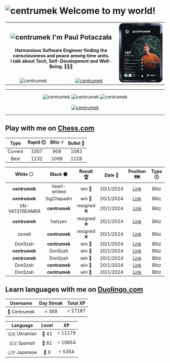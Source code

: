 <h1>
  <img
    src="https://emojis.slackmojis.com/emojis/images/1531849430/4246/blob-sunglasses.gif"
    width="30"
    alt="centrumek"
  />
  Welcome to my world!
</h1>

<table>
  <tbody>
    <tr>
      <td align="center" width="70%" colspan="2">
        <h2>
          <img
            src="https://raw.githubusercontent.com/MartinHeinz/MartinHeinz/master/wave.gif"
            width="30px"
            alt="centrumek"
          />
          I'm Paul Potaczała
        </h2>
        <h4>
          Harmonious Software Engineer finding the consciousness and peace among time units.
          <br/>
          I talk about Tech, Self-Development and Well-Being. 🌿🧘🚀
        </h4>
      </td>
      <td width="30%" rowspan="2">
        <a href="https://app.daily.dev/centrumek">
          <img
            src="./devcard.svg"
            alt="centrumek"
          />
        </a>
      </td>
    </tr>
    <tr align="center">
      <td>
        <img
          src="https://komarev.com/ghpvc/?username=centrumek&label=visitors&color=0e75b6&style=flat"
          alt="centrumek"
        >
      </td>
      <td>
        <a href="https://stackoverflow.com/users/14496012/centrumek">
          <img
            src="https://stackoverflow.com/users/flair/14496012.png?theme=dark"
            alt="centrumek"
          >
        </a>
      </td>
    </tr>
  </tbody>
</table>

---
<div align="center">
  <img 
    src="https://github-readme-stats.vercel.app/api?username=centrumek&show_icons=true&count_private=true&theme=dark&hide_border=true&hide=issues,contribs&bg_color=00000000"
    alt="centrumek"
  />
  <img
    src="https://github-readme-stats.vercel.app/api/top-langs/?username=centrumek&layout=compact&hide_border=true&theme=dark&bg_color=00000000&langs_count=6&exclude_repo=air-statistic-app"
    alt="centrumek"
  />
  <img 
    src="https://github-readme-streak-stats.herokuapp.com?user=centrumek&theme=dark&hide_border=true&background=FFFFFF00"
    alt="centrumek"
  />
  <br/>
  <br/>
  <a href="https://www.buymeacoffee.com/centrumek">
    <img
      src="https://cdn.buymeacoffee.com/buttons/v2/default-orange.png"
      height="50"
      width="210"
      alt="centrumek"
    />
  </a>
</div>

---

## Play with me on [Chess.com](https://www.chess.com/member/centrumek)

<div align="center">
<!--START_SECTION:chessStats-->
<!-- Automatically generated with https://github.com/Balastrong/chess-stats-action -->

| Type | Rapid ⏲️ | Blitz ⚡ | Bullet 🔫 |
|:---:|:---:|:---:|:---:|
| Current | 1007 | 908 | 1083 |
| Best | 1132 | 1098 | 1128 |

| White ⚪ | Black ⚫ | Result 🏆 | Date 📅 | Position 🗺️ | Type 🕕 |
|:---:|:---:|:---:|:---:|:---:|:---:|
| **centrumek** | heart-whited | win 🥇 | 20/1/2024 | <a href="http://www.ee.unb.ca/cgi-bin/tervo/fen.pl?select=5k2/p4Q2/2pN4/2Pp4/6q1/2P4p/P4P1P/5K2 b - -">Link</a> | Blitz |
| **centrumek** | SigChapadin | win 🥇 | 20/1/2024 | <a href="http://www.ee.unb.ca/cgi-bin/tervo/fen.pl?select=7Q/R7/1p2k3/p4p2/5Pn1/5KP1/3R4/8 b - -">Link</a> | Blitz |
| VN-VATSTREAMER | **centrumek** | resigned ❌ | 20/1/2024 | <a href="http://www.ee.unb.ca/cgi-bin/tervo/fen.pl?select=r1b4Q/1pkp3p/p4p2/8/2BpP3/P7/P4PPK/R4R2 b - -">Link</a> | Blitz |
| **centrumek** | halzyen | resigned ❌ | 20/1/2024 | <a href="http://www.ee.unb.ca/cgi-bin/tervo/fen.pl?select=8/1q6/1P6/1K6/8/5kp1/8/8 w - -">Link</a> | Blitz |
| zsmall | **centrumek** | resigned ❌ | 20/1/2024 | <a href="http://www.ee.unb.ca/cgi-bin/tervo/fen.pl?select=2kr1b2/8/6p1/p1pNp1P1/1p2P3/P2P1P1Q/1P1B4/3K4 b - -">Link</a> | Blitz |
| DonSzah | **centrumek** | win 🥇 | 20/1/2024 | <a href="http://www.ee.unb.ca/cgi-bin/tervo/fen.pl?select=8/8/8/3q2KR/1k3P2/6P1/5n2/8 w - -">Link</a> | Blitz |
| **centrumek** | DonSzah | win 🥇 | 20/1/2024 | <a href="http://www.ee.unb.ca/cgi-bin/tervo/fen.pl?select=R1Q5/8/8/5kp1/7P/5K2/8/8 b - -">Link</a> | Blitz |
| **centrumek** | DonSzah | win 🥇 | 20/1/2024 | <a href="http://www.ee.unb.ca/cgi-bin/tervo/fen.pl?select=8/8/p4R2/3k1P2/P3p3/B3K2P/8/8 b - -">Link</a> | Blitz |
| DonSzah | **centrumek** | win 🥇 | 20/1/2024 | <a href="http://www.ee.unb.ca/cgi-bin/tervo/fen.pl?select=r1b3q1/ppp1p3/2n1k3/3p3r/3P3B/4b3/PPP3P1/RN2KR2 w Q -">Link</a> | Blitz |
| DonSzah | **centrumek** | win 🥇 | 20/1/2024 | <a href="http://www.ee.unb.ca/cgi-bin/tervo/fen.pl?select=8/8/8/5p2/PR1p1P1K/4k2P/2r3r1/8 w - -">Link</a> | Blitz |

<!--END_SECTION:chessStats-->
</div>

## Learn languages with me on [Duolingo.com](https://www.duolingo.com/profile/Centrumek)

<div align="center">
<!--START_SECTION:duolingoStats-->
<!-- Automatically generated with https://github.com/centrumek/duolingo-readme-stats-->

| Username | Day Streak | Total XP |
|:---:|:---:|:---:|
| 👤 Centrumek | 🔥 369 | ⚡ 27187 |

| Language | Level | XP |
|:---:|:---:|:---:|
| 🇺🇦 Ukrainian | 👑 43 | ⚡ 11179 |
| 🇪🇸 Spanish | 👑 81 | ⚡ 10654 |
| 🇯🇵 Japanese | 👑 9 | ⚡ 5354 |

<!--END_SECTION:duolingoStats-->
</div>
<!--
**centrumek/centrumek** is a ✨ _special_ ✨ repository because its `README.md` (this file) appears on your GitHub profile.

Here are some ideas to get you started:

- 🔭 I’m currently working on ...
- 🌱 I’m currently learning ...
- 👯 I’m looking to collaborate on ...
- 🤔 I’m looking for help with ...
- 💬 Ask me about ...
- 📫 How to reach me: ...
- 😄 Pronouns: ...
- ⚡ Fun fact: ...
-->
